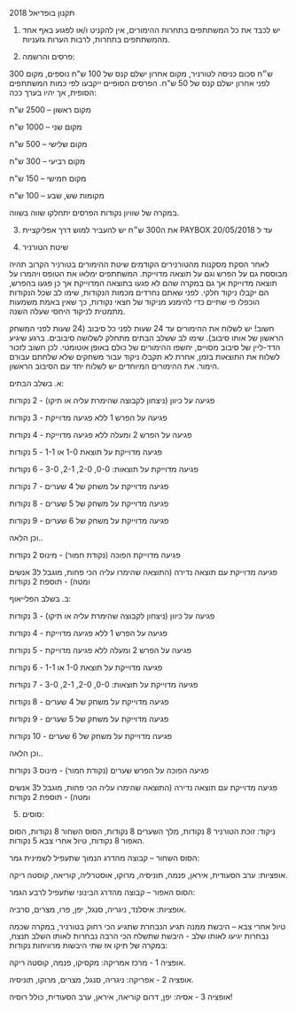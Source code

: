 תקנון בופדיאל 2018

1. יש לכבד את כל המשתתפים בתחרות ההימורים, אין להקניט ו/או לפגוע באף אחד מהמשתתפים בתחרות, לרבות הערות גזעניות.

2. פרסים והרשמה:

300 ש״ח סכום כניסה לטורניר, מקום אחרון ישלם קנס של 100 ש"ח נוספים, מקום לפני אחרון ישלם קנס של 50 ש"ח. הפרסים הסופיים ייקבעו לפי כמות המשתתפים הסופית, אך יהיו בערך ככה:

מקום ראשון – 2500 ש"ח

מקום שני – 1000 ש"ח

מקום שלישי – 500 ש"ח

מקום רביעי – 300 ש"ח

מקום חמישי – 150 ש"ח

מקומות שש, שבע – 100 ש"ח

במקרה של שוויון נקודות הפרסים יתחלקו שווה בשווה.

3. את ה300 ש״ח יש להעביר למוש דרך אפליקציית PAYBOX עד ל 20/05/2018

4. שיטת הטורניר

לאחר הסקת מסקנות מהטורנירים הקודמים שיטת ההימורים בטורניר הקרוב תהיה מבוססת גם על הפרש וגם על תוצאה מדוייקת.
המשתתפים ימלאו את הטופס ויהמרו על תוצאה מדוייקת אך גם במקרה שהם לא פגעו בתוצאה המדוייקת אך כן פגעו בהפרש, הם יקבלו ניקוד חלקי.
לפני שאתם נחרדים מכמות הנקודות, שימו לב שכל הנקודות הוכפלו פי שתיים כדי להימנע מניקוד של חצאי נקודות, כך שאין באמת משמעות מתמטית לניקוד היחסי שעלה השנה.

חשוב!
יש לשלוח את ההימורים עד 24 שעות לפני כל סיבוב (24 שעות לפני המשחק הראשון של אותו סיבוב). שימו לב ששלב הבתים מתחלק לשלושה סיבובים.
ברגע שיגיע הדד-ליין של סיבוב מסויים, יחשפו ההימורים של כולם באופן אוטומטי. לכן חשוב לזכור לשלוח את התוצאות בזמן, אחרת לא תקבלו ניקוד עבור משחקים שלא שלחתם עבורם הימור.
את ההימורים המיוחדים יש לשלוח יחד עם הסיבוב הראשון.


א. בשלב הבתים:

פגיעה על כיוון (ניצחון לקבוצה שהימרת עליה או תיקו) - 2 נקודות

פגיעה על הפרש 1 ללא פגיעה מדוייקת - 3 נקודות

פגיעה על הפרש 2 ומעלה ללא פגיעה מדוייקת - 4 נקודות

פגיעה מדוייקת על תוצאת 1-0 או 1-1 - 5 נקודות

פגיעה מדוייקת על תוצאות: 0-0, 2-0, 2-1, 3-0 - 6 נקודות

פגיעה מדוייקת על משחק של 4 שערים - 7 נקודות

פגיעה מדוייקת על משחק של 5 שערים - 8 נקודות

פגיעה מדוייקת על משחק של 6 שערים - 9 נקודות

וכן הלאה..

פגיעה מדוייקת הפוכה (נקודת חמור) - מינוס 2 נקודות

פגיעה מדוייקת עם תוצאה נדירה (התוצאה שהימרו
עליה הכי פחות, מוגבל ל3 אנשים ומטה) - תוספת 2 נקודות


ב. בשלב הפלייאוף:

פגיעה על כיוון (ניצחון לקבוצה שהימרת עליה או תיקו) - 3 נקודות

פגיעה על הפרש 1 ללא פגיעה מדוייקת - 4 נקודות

פגיעה על הפרש 2 ומעלה ללא פגיעה מדוייקת - 5 נקודות

פגיעה מדוייקת על תוצאת 1-0 או 1-1 - 6 נקודות

פגיעה מדוייקת על תוצאות: 0-0, 2-0, 2-1, 3-0 - 7 נקודות

פגיעה מדוייקת על משחק של 4 שערים - 8 נקודות

פגיעה מדוייקת על משחק של 5 שערים - 9 נקודות

פגיעה מדוייקת על משחק של 6 שערים - 10 נקודות

וכן הלאה..

פגיעה הפוכה על הפרש שערים (נקודת חמור) - מינוס 3 נקודות

פגיעה מדוייקת עם תוצאה נדירה (התוצאה שהימרו
עליה הכי פחות, מוגבל ל3 אנשים ומטה) - תוספת 2 נקודות

5. סוסים:

ניקוד: זוכת הטורניר 8 נקודות, מלך השערים 8 נקודות, הסוס השחור 8 נקודות, הסוס האפור 8 נקודות, טיול אחרי צבא 5 נקודות.

הסוס השחור – קבוצה מהדרג הנמוך שתעפיל לשמינית גמר:

אופציות: ערב הסעודית, איראן, פנמה, תוניסיה, מרוקו, אוסטרליה, קוריאה, קוסטה ריקה.

הסוס האפור – קבוצה מהדרג הבינוני שתעפיל לרבע הגמר:

אופציות: איסלנד, ניגריה, סנגל, יפן, פרו, מצרים, סרביה.

טיול אחרי צבא – היבשת ממנה תגיע הנבחרת שתגיע הכי רחוק בטורניר, במקרה שכמה נבחרות יגיעו לאותו שלב - היבשת שתשלח הכי הרבה נבחרות לאותו השלב תנצח, במקרה של תיקו אז שתי היבשות מרוויחות נקודות:

אופציה 1 - מרכז אמריקה: מקסיקו, פנמה, קוסטה ריקה.

אופציה 2 - אפריקה: ניגריה, סנגל, מצרים, מרוקו, תוניסיה.

אופציה 3 - אסיה: יפן, דרום קוריאה, איראן, ערב הסעודית, כולל רוסיה!

